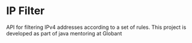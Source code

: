 # IP Filter
API for filtering IPv4 addresses according to a set of rules. This project is developed as part of java mentoring at Globant
